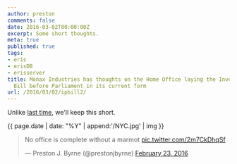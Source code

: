 ```yaml
---
author: preston
comments: false
date: 2016-03-02T00:00:00Z
excerpt: Some short thoughts.
meta: true
published: true
tags:
- eris
- erisDB
- erisserver
title: Monax Industries has thoughts on the Home Office laying the Investigatory Powers
  Bill before Parliament in its current form
url: /2016/03/02/ipbill2/
---
```


Unlike [last time](https://blog.erisindustries.com/2015/11/02/IPBill/), we'll keep this short.

{{ page.date | date: "%Y" | append:'/NYC.jpg' | img }}

<blockquote class="twitter-tweet" data-lang="en"><p lang="en" dir="ltr">No office is complete without a marmot <a href="https://t.co/2m7CkDhqSf">pic.twitter.com/2m7CkDhqSf</a></p>&mdash; Preston J. Byrne (@prestonjbyrne) <a href="https://twitter.com/prestonjbyrne/status/702131596544102401">February 23, 2016</a></blockquote>
<script async src="//platform.twitter.com/widgets.js" charset="utf-8"></script>
